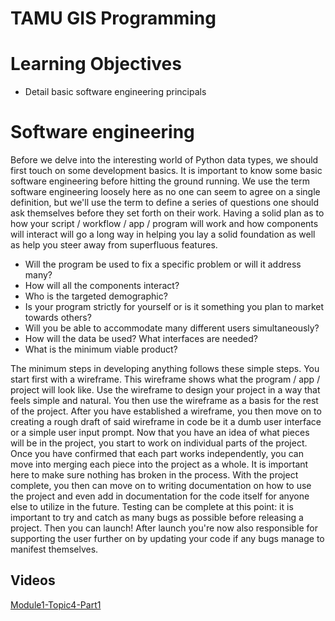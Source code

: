 # TAMU GIS Programming
# Learning Objectives
- Detail basic software engineering principals

# Software engineering
Before we delve into the interesting world of Python data types, we should first touch on some development basics. It is important to know some basic software engineering before hitting the ground running. We use the term software engineering loosely here as no one can seem to agree on a single definition, but we'll use the term to define a series of questions one should ask themselves before they set forth on their work. Having a solid plan as to how your script / workflow / app / program will work and how components will interact will go a long way in helping you lay a solid foundation as well as help you steer away from superfluous features. 
>
- Will the program be used to fix a specific problem or will it address many?
- How will all the components interact?
- Who is the targeted demographic?
- Is your program strictly for yourself or is it something you plan to market towards others?
- Will you be able to accommodate many different users simultaneously?
- How will the data be used? What interfaces are needed?
- What is the minimum viable product?
>
The minimum steps in developing anything follows these simple steps. You start first with a wireframe. This wireframe shows what the program / app / project will look like. Use the wireframe to design your project in a way that feels simple and natural. You then use the wireframe as a basis for the rest of the project. After you have established a wireframe, you then move on to creating a rough draft of said wireframe in code be it a dumb user interface or a simple user input prompt. Now that you have an idea of what pieces will be in the project, you start to work on individual parts of the project. Once you have confirmed that each part works independently, you can move into merging each piece into the project as a whole. It is important here to make sure nothing has broken in the process. With the project complete, you then can move on to writing documentation on how to use the project and even add in documentation for the code itself for anyone else to utilize in the future. Testing can be complete at this point: it is important to try and catch as many bugs as possible before releasing a project. Then you can launch! After launch you're now also responsible for supporting the user further on by updating your code if any bugs manage to manifest themselves.
>

## Videos
[Module1-Topic4-Part1](https://youtu.be/q_rl0HlQKts)


